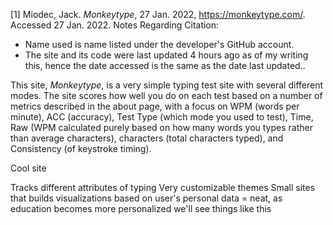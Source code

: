 [1] Miodec, Jack. *Monkeytype*, 27 Jan. 2022, https://monkeytype.com/. Accessed 27 Jan. 2022.
Notes Regarding Citation: 
- Name used is name listed under the developer's GitHub account. 
- The site and its code were last updated 4 hours ago as of my writing this, hence the date accessed is the same as the date last updated..

This site, *Monkeytype*, is a very simple typing test site with several different modes. The site scores how well you do on each test based on a number of metrics described in the about page, with a focus on WPM (words per minute), ACC (accuracy), Test Type (which mode you used to test), Time, Raw (WPM calculated purely based on how many words you types rather than average characters), characters (total characters typed), and Consistency (of keystroke timing).

Cool site

Tracks different attributes of typing
Very customizable themes
Small sites that builds visualizations based on user's personal data = neat, as education becomes more personalized we'll see things like this 
